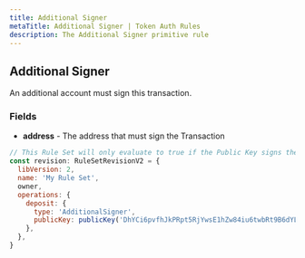 ```yaml
---
title: Additional Signer
metaTitle: Additional Signer | Token Auth Rules
description: The Additional Signer primitive rule
---
```


## Additional Signer

An additional account must sign this transaction.

### Fields

- **address** - The address that must sign the Transaction

```js
// This Rule Set will only evaluate to true if the Public Key signs the transaction.
const revision: RuleSetRevisionV2 = {
  libVersion: 2,
  name: 'My Rule Set',
  owner,
  operations: {
    deposit: {
      type: 'AdditionalSigner',
      publicKey: publicKey('DhYCi6pvfhJkPRpt5RjYwsE1hZw84iu6twbRt9B6dYLV'),
    },
  },
}
```

